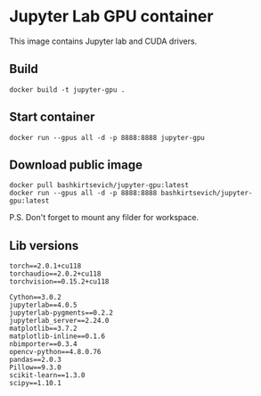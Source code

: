 # Jupyter Lab GPU container

This image contains Jupyter lab and CUDA drivers.

## Build

```
docker build -t jupyter-gpu .
```

## Start container

```
docker run --gpus all -d -p 8888:8888 jupyter-gpu
```

## Download public image

```
docker pull bashkirtsevich/jupyter-gpu:latest
docker run --gpus all -d -p 8888:8888 bashkirtsevich/jupyter-gpu:latest
```

P.S. Don't forget to mount any filder for workspace.

## Lib versions

```
torch==2.0.1+cu118
torchaudio==2.0.2+cu118
torchvision==0.15.2+cu118

Cython==3.0.2
jupyterlab==4.0.5
jupyterlab-pygments==0.2.2
jupyterlab_server==2.24.0
matplotlib==3.7.2
matplotlib-inline==0.1.6
nbimporter==0.3.4
opencv-python==4.8.0.76
pandas==2.0.3
Pillow==9.3.0
scikit-learn==1.3.0
scipy==1.10.1
```

